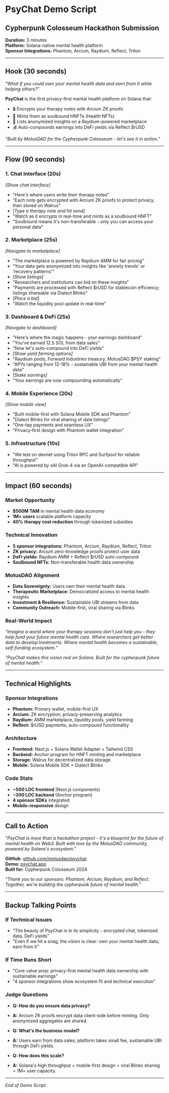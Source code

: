 # PsyChat Demo Script
## Cypherpunk Colosseum Hackathon Submission

**Duration:** 3 minutes  
**Platform:** Solana-native mental health platform  
**Sponsor Integrations:** Phantom, Arcium, Raydium, Reflect, Triton  

---

## Hook (30 seconds)
*"What if you could own your mental health data and earn from it while helping others?"*

**PsyChat** is the first privacy-first mental health platform on Solana that:
- 🔒 Encrypts your therapy notes with Arcium ZK proofs
- 🎫 Mints them as soulbound HNFTs (Health NFTs)
- 🏪 Lists anonymized insights on a Raydium-powered marketplace
- 💰 Auto-compounds earnings into DeFi yields via Reflect $rUSD

*"Built by MotusDAO for the Cypherpunk Colosseum - let's see it in action."*

---

## Flow (90 seconds)

### 1. Chat Interface (20s)
*[Show chat interface]*
- "Here's where users write their therapy notes"
- "Each note gets encrypted with Arcium ZK proofs to protect privacy, then stored on Walrus"
- *[Type a therapy note and hit send]*
- "Watch as it encrypts in real-time and mints as a soulbound HNFT"
- "Soulbound means it's non-transferable - only you can access your personal data"

### 2. Marketplace (25s)
*[Navigate to marketplace]*
- "The marketplace is powered by Raydium AMM for fair pricing"
- "Your data gets anonymized into insights like 'anxiety trends' or 'recovery patterns'"
- *[Show listings]*
- "Researchers and institutions can bid on these insights"
- "Payments are processed with Reflect $rUSD for stablecoin efficiency; listings shareable via Dialect Blinks"
- *[Place a bid]*
- "Watch the liquidity pool update in real-time"

### 3. Dashboard & DeFi (25s)
*[Navigate to dashboard]*
- "Here's where the magic happens - your earnings dashboard"
- "You've earned 12.5 SOL from data sales"
- "Now let's auto-compound into DeFi yields"
- *[Show yield farming options]*
- "Raydium pools, Forward Industries treasury, MotusDAO $PSY staking"
- "APYs ranging from 12-18% - sustainable UBI from your mental health data"
- *[Stake earnings]*
- "Your earnings are now compounding automatically"

### 4. Mobile Experience (20s)
*[Show mobile view]*
- "Built mobile-first with Solana Mobile SDK and Phantom"
- "Dialect Blinks for viral sharing of data listings"
- "One-tap payments and seamless UX"
- "Privacy-first design with Phantom wallet integration"

### 5. Infrastructure (10s)
- "We test on devnet using Triton RPC and Surfpool for reliable throughput"
- "AI is powered by xAI Grok-4 via an OpenAI-compatible API"

---

## Impact (60 seconds)

### Market Opportunity
- **$500M TAM** in mental health data economy
- **1M+ users** scalable platform capacity
- **40% therapy cost reduction** through tokenized subsidies

### Technical Innovation
- **5 sponsor integrations:** Phantom, Arcium, Raydium, Reflect, Triton
- **ZK privacy:** Arcium zero-knowledge proofs protect user data
- **DeFi yields:** Raydium AMM + Reflect $rUSD auto-compound
- **Soulbound NFTs:** Non-transferable health data ownership

### MotusDAO Alignment
- **Data Sovereignty:** Users own their mental health data
- **Therapeutic Marketplace:** Democratized access to mental health insights
- **Investment & Resilience:** Sustainable UBI streams from data
- **Community Outreach:** Mobile-first, viral sharing via Blinks

### Real-World Impact
*"Imagine a world where your therapy sessions don't just help you - they help fund your future mental health care. Where researchers get better data to develop treatments. Where mental health becomes a sustainable, self-funding ecosystem."*

*"PsyChat makes this vision real on Solana. Built for the cypherpunk future of mental health."*

---

## Technical Highlights

### Sponsor Integrations
- **Phantom:** Primary wallet, mobile-first UX
- **Arcium:** ZK encryption, privacy-preserving analytics
- **Raydium:** AMM marketplace, liquidity pools, yield farming
- **Reflect:** $rUSD payments, auto-compound functionality

### Architecture
- **Frontend:** Next.js + Solana Wallet Adapter + Tailwind CSS
- **Backend:** Anchor program for HNFT minting and marketplace
- **Storage:** Walrus for decentralized data storage
- **Mobile:** Solana Mobile SDK + Dialect Blinks

### Code Stats
- **~500 LOC frontend** (Next.js components)
- **~200 LOC backend** (Anchor program)
- **4 sponsor SDKs** integrated
- **Mobile-responsive** design

---

## Call to Action

*"PsyChat is more than a hackathon project - it's a blueprint for the future of mental health on Web3. Built with love by the MotusDAO community, powered by Solana's ecosystem."*

**GitHub:** [github.com/motusdao/psychat](https://github.com/motusdao/psychat)  
**Demo:** [psychat.app](https://psychat.app)  
**Built for:** Cypherpunk Colosseum 2024  

*"Thank you to our sponsors: Phantom, Arcium, Raydium, and Reflect. Together, we're building the cypherpunk future of mental health."*

---

## Backup Talking Points

### If Technical Issues
- "The beauty of PsyChat is in its simplicity - encrypted chat, tokenized data, DeFi yields"
- "Even if we hit a snag, the vision is clear: own your mental health data, earn from it"

### If Time Runs Short
- "Core value prop: privacy-first mental health data ownership with sustainable earnings"
- "4 sponsor integrations show ecosystem fit and technical execution"

### Judge Questions
- **Q: How do you ensure data privacy?**
- **A:** Arcium ZK proofs encrypt data client-side before minting. Only anonymized aggregates are shared.

- **Q: What's the business model?**
- **A:** Users earn from data sales, platform takes small fee, sustainable UBI through DeFi yields.

- **Q: How does this scale?**
- **A:** Solana's high throughput + mobile-first design + viral Blinks sharing = 1M+ user capacity.

---

*End of Demo Script*
